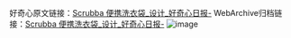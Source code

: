 好奇心原文链接：[Scrubba 便携洗衣袋_设计_好奇心日报-](https://www.qdaily.com/articles/5384.html)
WebArchive归档链接：[Scrubba 便携洗衣袋_设计_好奇心日报-](http://web.archive.org/web/20190623164700/https://www.qdaily.com/articles/5384.html)
![image](http://ww3.sinaimg.cn/large/007d5XDply1g3wh01afb3j30u03k6wyq)